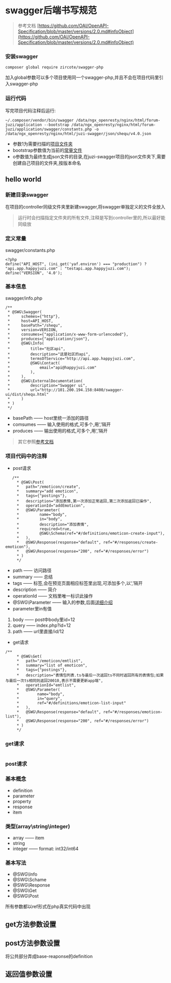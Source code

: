 # swagger后端书写规范

<span id="参考文档"></span>
> 参考文档
[https://github.com/OAI/OpenAPI-Specification/blob/master/versions/2.0.md#infoObject](https://github.com/OAI/OpenAPI-Specification/blob/master/versions/2.0.md#infoObject)

### 安装swagger
```
composer global require zircote/swagger-php
```
加入global参数可以多个项目使用同一个swagger-php,并且不会在项目代码里引入swagger-php

### 运行代码
写完项目代码注释后运行:
```
~/.composer/vendor/bin/swagger /data/ngx_openresty/nginx/html/forum-juzi/application --bootstrap /data/ngx_openresty/nginx/html/forum-juzi/application/swagger/constants.php -o /data/ngx_openresty/nginx/html/juzi-swagger/json/shequ/v4.0.json
```
- 参数1为需要扫描的[项目文件夹](#扫描文件夹)
- bootstrap参数值为当前的[常量文件](#定义常量)
- o参数值为最终生成json文件的目录,在juzi-swagger项目的json文件夹下,需要创建自己项目的文件夹,按版本命名


## hello world

<span id="扫描文件夹"></span>
### 新建目录swagger
在项目的controller同级文件夹里新建swagger,将swagger单独定义的文件全放入
> 运行时会扫描指定文件夹的所有文件,注释是写到controller里的,所以最好能同级放

<span id="定义常量"></span>
### 定义常量
swagger/constants.php
```
<?php
define("API_HOST", (ini_get('yaf.environ') === "production") ? "api.app.happyjuzi.com" : "testapi.app.happyjuzi.com");
define("VERSION", '4.0');
```

### 基本信息
swagger/info.php
```
/**
 * @SWG\Swagger(
 *     schemes={"http"},
 *     host=API_HOST,
 *     basePath="/shequ",
 *     version=VERSION,
 *     consumes={"application/x-www-form-urlencoded"},
 *     produces={"application/json"},
 *     @SWG\Info(
 *         title="社区api",
 *         description="这是社区的api",
 *         termsOfService="http://api.app.happyjuzi.com",
 *         @SWG\Contact(
 *             email="api@happyjuzi.com"
 *         ),
 *     ),
 *     @SWG\ExternalDocumentation(
 *         description="Swagger ui",
 *         url="http://101.200.194.158:8400/swagger-ui/dist/shequ.html"
 *     )
 * )
 */
```
- basePath —— host里统一添加的路径
- comsumes —— 输入使用的格式,可多个,用‘,’隔开
- produces —— 输出使用的格式,可多个,用‘,’隔开

> 其它参照[参考文档](#参考文档)


### 项目代码中的注释
- post请求
```
   /**
     * @SWG\Post(
     *   path="/emoticon/create",
     *   summary="add emoticon",
     *   tags={"postings"},
     *   description="添加表情,第一次添加正常返回,第二次添加返回已操作",
     *   operationId="addEmoticon",
     *   @SWG\Parameter(
     *         name="body",
     *         in="body",
     *         description="添加表情",
     *         required=true,
     *         @SWG\Schema(ref="#/definitions/emoticon-create-input"),
     *   ),
     *   @SWG\Response(response="default", ref="#/responses/create-emoticon"),
     *   @SWG\Response(response="200", ref="#/responses/error")
     * )
     */
```
- path —— 访问路径
- summary —— 总结
- tags —— 标签,会在预览页面相应标签里出现,可添加多个,以‘,’隔开
- description —— 简介
- operationId —— 文档里唯一标识此操作
- @SWG\Parameter —— 输入的参数,后面[详细介绍](#post请求)
- parameter里in有值
1. body —— post中body里id=12
2. query —— index.php?id=12
3. path —— url里直接/id/12

- get请求
```
/**
     * @SWG\Get(
     *   path="/emoticon/emtlist",
     *   summary="list of emoticon",
     *   tags={"postings"},
     *   description="表情包列表.ts与最后一次返回ts不同时返回所有的表情包;如果与最后一次ts相同则返回20010,表示不需要更新app端",
     *   operationId="emtlist",
     *   @SWG\Parameter(
     *        name="body",
     *        in="query",
     *        ref="#/definitions/emoticon-list-input"
     *   ),
     *   @SWG\Response(response="default", ref="#/responses/emoticon-list"),
     *   @SWG\Response(response="200", ref="#/responses/error")
     * )
     */
```


### get请求
```

```

<span id = "jump"></span>
### post请求


### 基本概念
- definition
- parameter
- property
- response
- item

### 类型(array\string\integer)
- array —— item
- string
- integer —— format: int32/int64

### 基本写法
- @SWG\Info
- @SWG\Schame
- @SWG\Response
- @SWG\Get
- @SWG\Post


所有参数都以ref形式在php真实代码中出现

## get方法参数设置

## post方法参数设置

将公共部分弄成base-reaponse的definition

## 返回值参数设置

##

